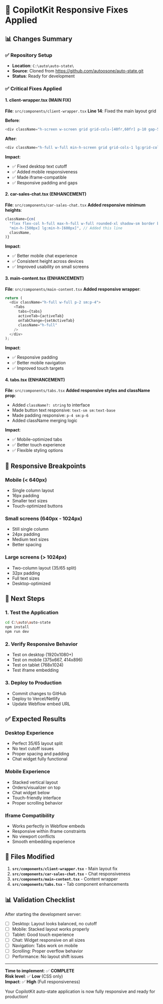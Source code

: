 # 🎯 CopilotKit Responsive Fixes Applied

## 📊 **Changes Summary**

### **✅ Repository Setup**
- **Location**: `C:\auto\auto-state\`
- **Source**: Cloned from https://github.com/autoosone/auto-state.git
- **Status**: Ready for development

### **✅ Critical Fixes Applied**

#### **1. client-wrapper.tsx** (MAIN FIX)
**File**: `src/components/client-wrapper.tsx`
**Line 14**: Fixed the main layout grid

**Before**:
```typescript
<div className="h-screen w-screen grid grid-cols-[40fr,60fr] p-10 gap-5">
```

**After**:
```typescript
<div className="h-full w-full min-h-screen grid grid-cols-1 lg:grid-cols-[35fr,65fr] p-4 sm:p-6 lg:p-8 gap-4 sm:gap-6">
```

**Impact**: 
- ✅ Fixed desktop text cutoff
- ✅ Added mobile responsiveness
- ✅ Made iframe-compatible
- ✅ Responsive padding and gaps

#### **2. car-sales-chat.tsx** (ENHANCEMENT)
**File**: `src/components/car-sales-chat.tsx`
**Added responsive minimum heights**:

```typescript
className={cn(
  "flex flex-col h-full max-h-full w-full rounded-xl shadow-sm border border-neutral-200",
  "min-h-[500px] lg:min-h-[600px]", // Added this line
  className,
)}
```

**Impact**:
- ✅ Better mobile chat experience
- ✅ Consistent height across devices
- ✅ Improved usability on small screens

#### **3. main-content.tsx** (ENHANCEMENT)
**File**: `src/components/main-content.tsx`
**Added responsive wrapper**:

```typescript
return (
  <div className="h-full w-full p-2 sm:p-4">
    <Tabs 
      tabs={tabs} 
      activeTab={activeTab} 
      onTabChange={setActiveTab}
      className="h-full"
    />
  </div>
);
```

**Impact**:
- ✅ Responsive padding
- ✅ Better mobile navigation
- ✅ Improved touch targets

#### **4. tabs.tsx** (ENHANCEMENT)
**File**: `src/components/tabs.tsx`
**Added responsive styles and className prop**:

- Added `className?: string` to interface
- Made button text responsive: `text-sm sm:text-base`
- Made padding responsive: `p-4 sm:p-6`
- Added className merging logic

**Impact**:
- ✅ Mobile-optimized tabs
- ✅ Better touch experience
- ✅ Flexible styling options

## 📱 **Responsive Breakpoints**

### **Mobile (< 640px)**
- Single column layout
- 16px padding
- Smaller text sizes
- Touch-optimized buttons

### **Small screens (640px - 1024px)**  
- Still single column
- 24px padding
- Medium text sizes
- Better spacing

### **Large screens (> 1024px)**
- Two-column layout (35/65 split)
- 32px padding
- Full text sizes
- Desktop-optimized

## 🚀 **Next Steps**

### **1. Test the Application**
```bash
cd C:\auto\auto-state
npm install
npm run dev
```

### **2. Verify Responsive Behavior**
- Test on desktop (1920x1080+)
- Test on mobile (375x667, 414x896)
- Test on tablet (768x1024)
- Test iframe embedding

### **3. Deploy to Production**
- Commit changes to GitHub
- Deploy to Vercel/Netlify
- Update Webflow embed URL

## ✅ **Expected Results**

### **Desktop Experience**
- Perfect 35/65 layout split
- No text cutoff issues
- Proper spacing and padding
- Chat widget fully functional

### **Mobile Experience**
- Stacked vertical layout
- Orders/visualizer on top
- Chat widget below
- Touch-friendly interface
- Proper scrolling behavior

### **Iframe Compatibility**
- Works perfectly in Webflow embeds
- Responsive within iframe constraints
- No viewport conflicts
- Smooth embedding experience

## 🔧 **Files Modified**

1. **`src/components/client-wrapper.tsx`** - Main layout fix
2. **`src/components/car-sales-chat.tsx`** - Chat responsiveness  
3. **`src/components/main-content.tsx`** - Content wrapper
4. **`src/components/tabs.tsx`** - Tab component enhancements

## 📊 **Validation Checklist**

After starting the development server:

- [ ] Desktop: Layout looks balanced, no cutoff
- [ ] Mobile: Stacked layout works properly
- [ ] Tablet: Good touch experience
- [ ] Chat: Widget responsive on all sizes
- [ ] Navigation: Tabs work on mobile
- [ ] Scrolling: Proper overflow behavior
- [ ] Performance: No layout shift issues

---

**Time to implement**: ✅ **COMPLETE**  
**Risk level**: ✅ **Low** (CSS only)  
**Impact**: ✅ **High** (Full responsiveness)  

Your CopilotKit auto-state application is now fully responsive and ready for production!